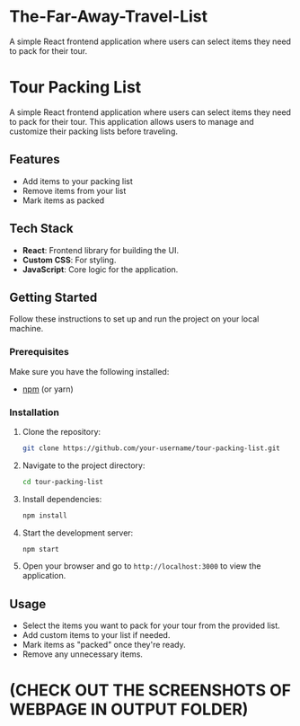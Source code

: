 # The-Far-Away-Travel-List
A simple React frontend application where users can select items they need to pack for their tour.
# Tour Packing List

A simple React frontend application where users can select items they need to pack for their tour. This application allows users to manage and customize their packing lists before traveling.

## Features

- Add items to your packing list
- Remove items from your list
- Mark items as packed

## Tech Stack

- **React**: Frontend library for building the UI.
- **Custom CSS**: For styling.
- **JavaScript**: Core logic for the application.
  
## Getting Started

Follow these instructions to set up and run the project on your local machine.

### Prerequisites

Make sure you have the following installed:

- [npm](https://www.npmjs.com/) (or yarn)

### Installation

1. Clone the repository:

    ```bash
    git clone https://github.com/your-username/tour-packing-list.git
    ```

2. Navigate to the project directory:

    ```bash
    cd tour-packing-list
    ```

3. Install dependencies:

    ```bash
    npm install
    ```

4. Start the development server:

    ```bash
    npm start
    ```

5. Open your browser and go to `http://localhost:3000` to view the application.

## Usage

- Select the items you want to pack for your tour from the provided list.
- Add custom items to your list if needed.
- Mark items as "packed" once they're ready.
- Remove any unnecessary items.

# (CHECK OUT THE SCREENSHOTS OF WEBPAGE IN OUTPUT FOLDER)
